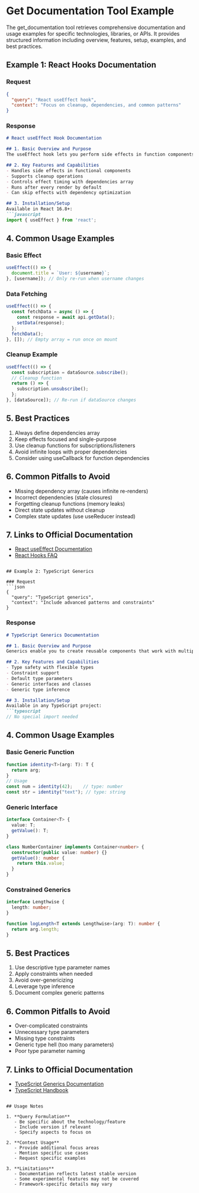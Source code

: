 # Get Documentation Tool Example

The get_documentation tool retrieves comprehensive documentation and usage examples for specific technologies, libraries, or APIs. It provides structured information including overview, features, setup, examples, and best practices.

## Example 1: React Hooks Documentation

### Request
```json
{
  "query": "React useEffect hook",
  "context": "Focus on cleanup, dependencies, and common patterns"
}
```

### Response
```markdown
# React useEffect Hook Documentation

## 1. Basic Overview and Purpose
The useEffect hook lets you perform side effects in function components. It serves as a replacement for lifecycle methods like componentDidMount, componentDidUpdate, and componentWillUnmount combined.

## 2. Key Features and Capabilities
- Handles side effects in functional components
- Supports cleanup operations
- Controls effect timing with dependencies array
- Runs after every render by default
- Can skip effects with dependency optimization

## 3. Installation/Setup
Available in React 16.8+:
```javascript
import { useEffect } from 'react';
```

## 4. Common Usage Examples

### Basic Effect
```javascript
useEffect(() => {
  document.title = `User: ${username}`;
}, [username]); // Only re-run when username changes
```

### Data Fetching
```javascript
useEffect(() => {
  const fetchData = async () => {
    const response = await api.getData();
    setData(response);
  };
  fetchData();
}, []); // Empty array = run once on mount
```

### Cleanup Example
```javascript
useEffect(() => {
  const subscription = dataSource.subscribe();
  // Cleanup function
  return () => {
    subscription.unsubscribe();
  };
}, [dataSource]); // Re-run if dataSource changes
```

## 5. Best Practices
1. Always define dependencies array
2. Keep effects focused and single-purpose
3. Use cleanup functions for subscriptions/listeners
4. Avoid infinite loops with proper dependencies
5. Consider using useCallback for function dependencies

## 6. Common Pitfalls to Avoid
- Missing dependency array (causes infinite re-renders)
- Incorrect dependencies (stale closures)
- Forgetting cleanup functions (memory leaks)
- Direct state updates without cleanup
- Complex state updates (use useReducer instead)

## 7. Links to Official Documentation
- [React useEffect Documentation](https://react.dev/reference/react/useEffect)
- [React Hooks FAQ](https://react.dev/learn/synchronizing-with-effects)
```

## Example 2: TypeScript Generics

### Request
```json
{
  "query": "TypeScript generics",
  "context": "Include advanced patterns and constraints"
}
```

### Response
```markdown
# TypeScript Generics Documentation

## 1. Basic Overview and Purpose
Generics enable you to create reusable components that work with multiple types while maintaining type safety. They provide type variables that capture types for later use.

## 2. Key Features and Capabilities
- Type safety with flexible types
- Constraint support
- Default type parameters
- Generic interfaces and classes
- Generic type inference

## 3. Installation/Setup
Available in any TypeScript project:
```typescript
// No special import needed
```

## 4. Common Usage Examples

### Basic Generic Function
```typescript
function identity<T>(arg: T): T {
  return arg;
}
// Usage
const num = identity(42);    // type: number
const str = identity("text"); // type: string
```

### Generic Interface
```typescript
interface Container<T> {
  value: T;
  getValue(): T;
}

class NumberContainer implements Container<number> {
  constructor(public value: number) {}
  getValue(): number {
    return this.value;
  }
}
```

### Constrained Generics
```typescript
interface Lengthwise {
  length: number;
}

function logLength<T extends Lengthwise>(arg: T): number {
  return arg.length;
}
```

## 5. Best Practices
1. Use descriptive type parameter names
2. Apply constraints when needed
3. Avoid over-genericizing
4. Leverage type inference
5. Document complex generic patterns

## 6. Common Pitfalls to Avoid
- Over-complicated constraints
- Unnecessary type parameters
- Missing type constraints
- Generic type hell (too many parameters)
- Poor type parameter naming

## 7. Links to Official Documentation
- [TypeScript Generics Documentation](https://www.typescriptlang.org/docs/handbook/2/generics.html)
- [TypeScript Handbook](https://www.typescriptlang.org/docs/handbook/intro.html)
```

## Usage Notes

1. **Query Formulation**
   - Be specific about the technology/feature
   - Include version if relevant
   - Specify aspects to focus on

2. **Context Usage**
   - Provide additional focus areas
   - Mention specific use cases
   - Request specific examples

3. **Limitations**
   - Documentation reflects latest stable version
   - Some experimental features may not be covered
   - Framework-specific details may vary
